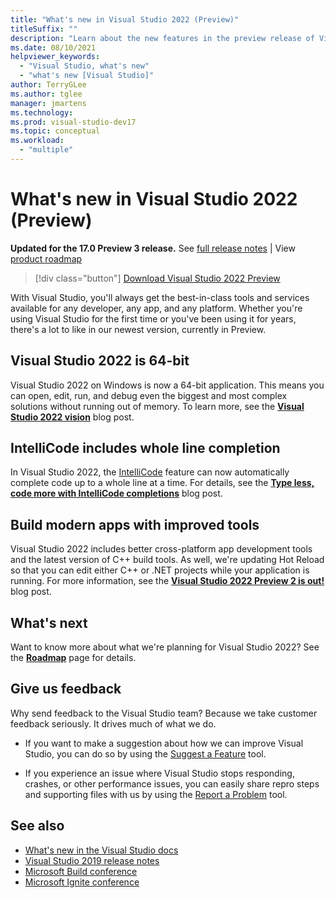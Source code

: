 ```yaml
---
title: "What's new in Visual Studio 2022 (Preview)"
titleSuffix: ""
description: "Learn about the new features in the preview release of Visual Studio 2022."
ms.date: 08/10/2021
helpviewer_keywords:
  - "Visual Studio, what's new"
  - "what's new [Visual Studio]"
author: TerryGLee
ms.author: tglee
manager: jmartens
ms.technology:
ms.prod: visual-studio-dev17
ms.topic: conceptual
ms.workload:
  - "multiple"
---
```

# What's new in Visual Studio 2022 (Preview)

**Updated for the 17.0 Preview 3 release.** See [full release notes](/visualstudio/releases/2022/release-notes-preview/) | View [product roadmap](/visualstudio/productinfo/vs-roadmap/)

>[!div class="button"]
>[Download Visual Studio 2022 Preview](https://visualstudio.microsoft.com/vs/preview/vs2022/)

With Visual Studio, you'll always get the best-in-class tools and services available for any developer, any app, and any platform. Whether you're using Visual Studio for the first time or you've been using it for years, there's a lot to like in our newest version, currently in Preview.

## Visual Studio 2022 is 64-bit

Visual Studio 2022 on Windows is now a 64-bit application. This means you can open, edit, run, and debug even the biggest and most complex solutions without running out of memory. To learn more, see the [**Visual Studio 2022 vision**](https://devblogs.microsoft.com/visualstudio/visual-studio-2022/) blog post.

## IntelliCode includes whole line completion

In Visual Studio 2022, the [IntelliCode](/visualstudio/intellicode/) feature can now automatically complete code up to a whole line at a time. For details, see the [**Type less, code more with IntelliCode completions**](https://devblogs.microsoft.com/visualstudio/type-less-code-more-with-intellicode-completions/) blog post.

## Build modern apps with improved tools

Visual Studio 2022 includes better cross-platform app development tools and the latest version of C++ build tools. As well, we're updating Hot Reload so that you can edit either C++ or .NET projects while your application is running. For more information, see the [**Visual Studio 2022 Preview 2 is out!**](https://devblogs.microsoft.com/visualstudio/visual-studio-2022-preview-2-is-out/) blog post.

## What's next

Want to know more about what we're planning for Visual Studio 2022? See the [**Roadmap**](/visualstudio/productinfo/vs-roadmap/) page for details.

## Give us feedback

Why send feedback to the Visual Studio team? Because we take customer feedback seriously. It drives much of what we do.

* If you want to make a suggestion about how we can improve Visual Studio, you can do so by using the [Suggest a Feature](suggest-a-feature.md) tool.

* If you experience an issue where Visual Studio stops responding, crashes, or other performance issues, you can easily share repro steps and supporting files with us by using the [Report a Problem](how-to-report-a-problem-with-visual-studio.md) tool.

## See also

* [What's new in the Visual Studio docs](whats-new-visual-studio-docs.md)
* [Visual Studio 2019 release notes](/visualstudio/releases/2019/release-notes/)
* [Microsoft Build conference](https://www.microsoft.com/build)
* [Microsoft Ignite conference](https://www.microsoft.com/ignite)
